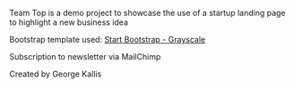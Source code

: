 Team Top is a demo project to showcase the use of a startup landing page to highlight a new business idea

Bootstrap template used:
[Start Bootstrap - Grayscale](https://startbootstrap.com/template-overviews/grayscale/)

Subscription to newsletter via MailChimp

Created by George Kallis
